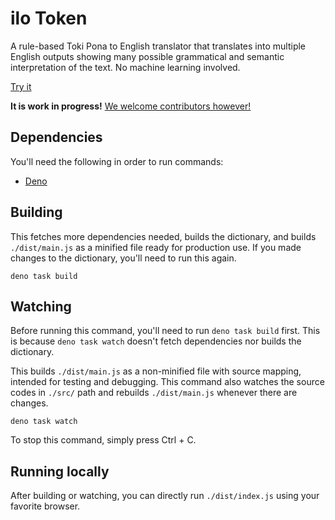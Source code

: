 # ilo Token

A rule-based Toki Pona to English translator that translates into multiple English outputs showing many possible grammatical and semantic interpretation of the text. No machine learning involved.

[Try it](https://ilo-token.github.io/)

**It is work in progress!** [We welcome contributors however!](./CONTRIBUTING.md)

## Dependencies

You'll need the following in order to run commands:

- [Deno](https://deno.com/)

## Building

This fetches more dependencies needed, builds the dictionary, and builds `./dist/main.js` as a minified file ready for production use. If you made changes to the dictionary, you'll need to run this again.

```
deno task build
```

## Watching

Before running this command, you'll need to run `deno task build` first. This is because `deno task watch` doesn't fetch dependencies nor builds the dictionary.

This builds `./dist/main.js` as a non-minified file with source mapping, intended for testing and debugging. This command also watches the source codes in `./src/` path and rebuilds `./dist/main.js` whenever there are changes.

```
deno task watch
```

To stop this command, simply press Ctrl + C.

## Running locally

After building or watching, you can directly run `./dist/index.js` using your favorite browser.
